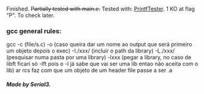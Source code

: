 Finished.
~~Partially tested with main.c.~~
Tested with: [PrintfTester](https://github.com/Tripouille/printfTester).
1 KO at flag "P". To check later.

### gcc general rules:
gcc -c (file/s.c) -o (caso queira dar um nome ao output que será primeiro um objeto depois o exec) -I./xxx/ (incluir o path da library) -L./xxx/ (pesquisar numa pasta por uma library) -lxxx (pegar a library, no caso de libft ficari só -lft pois o -l já sabe que vai ser uma lib entao não aceita com o lib)
ar rcs faz com que um objeto de um header file passe a ser .a

##### Made by Serial3.
